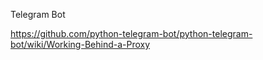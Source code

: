 Telegram Bot

https://github.com/python-telegram-bot/python-telegram-bot/wiki/Working-Behind-a-Proxy
